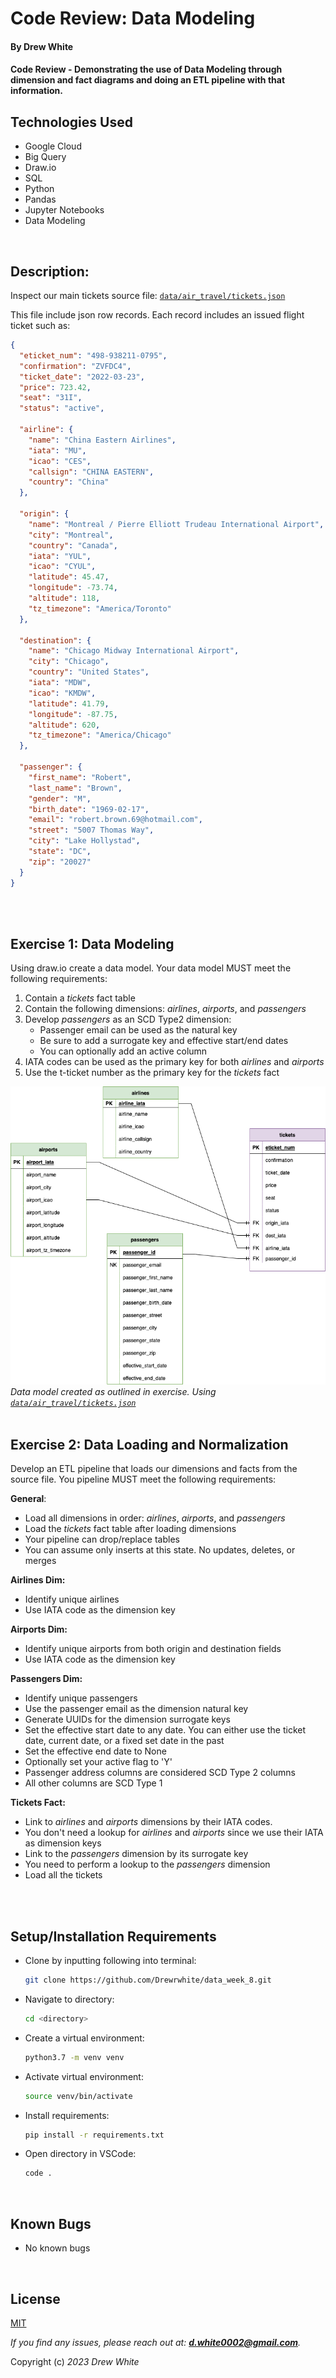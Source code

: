 # Code Review: Data Modeling

#### By Drew White

#### Code Review - Demonstrating the use of Data Modeling through dimension and fact diagrams and doing an ETL pipeline with that information. 

## Technologies Used

* Google Cloud
* Big Query
* Draw.io
* SQL
* Python
* Pandas
* Jupyter Notebooks
* Data Modeling

</br>

## Description:
Inspect our main tickets source file: [`data/air_travel/tickets.json`](./data/air_travel/tickets.json)

This file include json row records. Each record includes an issued flight ticket such as:

```json
{
  "eticket_num": "498-938211-0795",
  "confirmation": "ZVFDC4",
  "ticket_date": "2022-03-23",
  "price": 723.42,
  "seat": "31I",
  "status": "active",

  "airline": {
    "name": "China Eastern Airlines",
    "iata": "MU",
    "icao": "CES",
    "callsign": "CHINA EASTERN",
    "country": "China"
  },

  "origin": {
    "name": "Montreal / Pierre Elliott Trudeau International Airport",
    "city": "Montreal",
    "country": "Canada",
    "iata": "YUL",
    "icao": "CYUL",
    "latitude": 45.47,
    "longitude": -73.74,
    "altitude": 118,
    "tz_timezone": "America/Toronto"
  },

  "destination": {
    "name": "Chicago Midway International Airport",
    "city": "Chicago",
    "country": "United States",
    "iata": "MDW",
    "icao": "KMDW",
    "latitude": 41.79,
    "longitude": -87.75,
    "altitude": 620,
    "tz_timezone": "America/Chicago"
  },

  "passenger": {
    "first_name": "Robert",
    "last_name": "Brown",
    "gender": "M",
    "birth_date": "1969-02-17",
    "email": "robert.brown.69@hotmail.com",
    "street": "5007 Thomas Way",
    "city": "Lake Hollystad",
    "state": "DC",
    "zip": "20027"
  }
}
```

<br><br>


## Exercise 1: Data Modeling

Using draw.io create a data model. Your data model MUST meet the following requirements:

1. Contain a _tickets_ fact table
1. Contain the following dimensions: _airlines_, _airports_, and _passengers_
1. Develop _passengers_ as an SCD Type2 dimension:
    - Passenger email can be used as the natural key
    - Be sure to add a surrogate key and effective start/end dates
    - You can optionally add an active column
1. IATA codes can be used as the primary key for both _airlines_ and _airports_
1. Use the t-ticket number as the primary key for the _tickets_ fact

![air_travel](images/air_travel.drawio.png)  
_Data model created as outlined in exercise. Using [`data/air_travel/tickets.json`](./data/air_travel/tickets.json)_
<br><br>

## Exercise 2: Data Loading and Normalization

Develop an ETL pipeline that loads our dimensions and facts from the source file. You pipeline MUST meet the following requirements:

**General**:
- Load all dimensions in order: _airlines_, _airports_, and _passengers_
- Load the _tickets_ fact table after loading dimensions
- Your pipeline can drop/replace tables
- You can assume only inserts at this state. No updates, deletes, or merges

**Airlines Dim:**
- Identify unique airlines
- Use IATA code as the dimension key

**Airports Dim:**
- Identify unique airports from both origin and destination fields
- Use IATA code as the dimension key

**Passengers Dim:**
- Identify unique passengers
- Use the passenger email as the dimension natural key
- Generate UUIDs for the dimension surrogate keys
- Set the effective start date to any date. You can either use the ticket date, current date, or a fixed set date in the past
- Set the effective end date to None
- Optionally set your active flag to 'Y'
- Passenger address columns are considered SCD Type 2 columns
- All other columns are SCD Type 1

**Tickets Fact:**
- Link to _airlines_ and _airports_ dimensions by their IATA codes. 
- You don't need a lookup for _airlines_ and _airports_ since we use their IATA as dimension keys
- Link to the _passengers_ dimension by its surrogate key
- You need to perform a lookup to the _passengers_ dimension
- Load all the tickets

<br><br>

## Setup/Installation Requirements

* Clone by inputting following into terminal: 
  ```bash
  git clone https://github.com/Drewrwhite/data_week_8.git
  ```
* Navigate to directory:
  ```bash
  cd <directory>
  ```
* Create a virtual environment:
  ```bash
  python3.7 -m venv venv
  ```
* Activate virtual environment:
  ```bash
  source venv/bin/activate
  ```
* Install requirements:
  ```bash
  pip install -r requirements.txt
  ```
* Open directory in VSCode:
  ```bash
  code .
  ```
</br>

## Known Bugs

* No known bugs

<br>

## License

[MIT](./license.txt)

_If you find any issues, please reach out at: **d.white0002@gmail.com**._

Copyright (c) _2023_ _Drew White_

</br>
